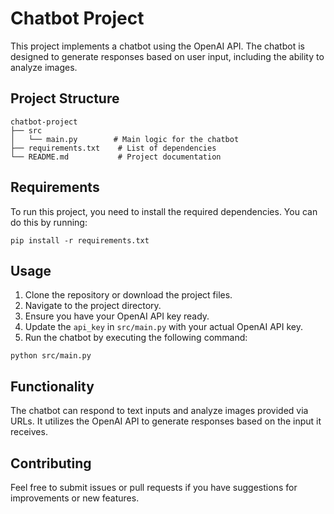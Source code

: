 # Chatbot Project

This project implements a chatbot using the OpenAI API. The chatbot is designed to generate responses based on user input, including the ability to analyze images.

## Project Structure

```
chatbot-project
├── src
│   └── main.py        # Main logic for the chatbot
├── requirements.txt    # List of dependencies
└── README.md           # Project documentation
```

## Requirements

To run this project, you need to install the required dependencies. You can do this by running:

```
pip install -r requirements.txt
```

## Usage

1. Clone the repository or download the project files.
2. Navigate to the project directory.
3. Ensure you have your OpenAI API key ready.
4. Update the `api_key` in `src/main.py` with your actual OpenAI API key.
5. Run the chatbot by executing the following command:

```
python src/main.py
```

## Functionality

The chatbot can respond to text inputs and analyze images provided via URLs. It utilizes the OpenAI API to generate responses based on the input it receives.

## Contributing

Feel free to submit issues or pull requests if you have suggestions for improvements or new features.